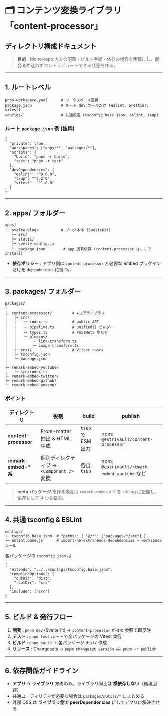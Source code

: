 # 🗂 コンテンツ変換ライブラリ「content-processor」

## ディレクトリ構成ドキュメント

> **目的** : Mono-repo 内での配置・ビルド手順・依存の境界を明確にし、開発者が迷わずコントリビュートできる状態を作る。

---

## 1. ルートレベル

```text
pnpm-workspace.yaml      # ワークスペース定義
package.json             # ルート dev ツールだけ (eslint, prettier, vitest)
configs/                 # 共通設定 (tsconfig.base.json, eslint, tsup)
```

### ルート `package.json` 例 (抜粋)

```jsonc
{
  "private": true,
  "workspaces": ["apps/*", "packages/*"],
  "scripts": {
    "build": "pnpm -r build",
    "test": "pnpm -r test"
  },
  "devDependencies": {
    "eslint": "^8.0.0",
    "tsup": "^7.2.0",
    "vitest": "^1.0.0"
  }
}
```

---

## 2. apps/ フォルダー

```text
apps/
└─ svelte-blog/          # ブログ本体 (SvelteKit)
   ├─ src/
   ├─ static/
   ├─ svelte.config.js
   └─ package.json        # app 固有依存 (content-processor はここで install)
```

- **依存ポリシー** : アプリ側は `content-processor` と必要な embed プラグインだけを `dependencies` に持つ。

---

## 3. packages/ フォルダー

```text
packages/
│
├─ content-processor/         # ★コアライブラリ
│   ├─ src/
│   │   ├─ index.ts           # public API
│   │   ├─ pipeline.ts        # unified() ビルダー
│   │   ├─ types.ts           # PostMeta 型など
│   │   └─ plugins/
│   │       ├─ link-transform.ts
│   │       └─ image-transform.ts
│   ├─ test/                  # Vitest cases
│   ├─ tsconfig.json
│   └─ package.json
│
├─ remark-embed-youtube/
│   └─ src/index.ts
├─ remark-embed-twitter/
├─ remark-embed-github/
└─ remark-embed-amazon/
```

### ポイント

| ディレクトリ           | 役割                                      | build              | publish                                      |
| ---------------------- | ----------------------------------------- | ------------------ | -------------------------------------------- |
| **content-processor**  | Front-matter 抽出 & HTML 生成             | `tsup` で ESM 出力 | npm: `@estrivault/content-processor`         |
| **remark-embed-\* 系** | 個別ディレクティブ → `<Component />` 変換 | 各自 `tsup`        | npm: `@estrivault/remark-embed-youtube` など |

> **meta パッケージ** を作る場合は `remark-embed-all` を sibling に配置し、依存として 4 つを要求。

---

## 4. 共通 tsconfig & ESLint

```
configs/
├─ tsconfig.base.json  # "paths": { "@/*": ["packages/*/src"] }
└─ eslint.base.js      # import/no-extraneous-dependencies → workspace ルール
```

各パッケージの `tsconfig.json` は

```jsonc
{
  "extends": "../../configs/tsconfig.base.json",
  "compilerOptions": {
    "outDir": "dist",
    "rootDir": "src"
  },
  "include": ["src"]
}
```

---

## 5. ビルド & 発行フロー

1. **開発** : `pnpm dev` (SvelteKit) → `content-processor` が src 参照で即反映
2. **テスト** : `pnpm test` ルートで全パッケージの Vitest 実行
3. **ビルド** : `pnpm build` → 各パッケージ `dist/` 作成
4. **リリース** : Changesets → `pnpm changeset version && pnpm -r publish`

---

## 6. 依存関係ガイドライン

- **アプリ → ライブラリ** 方向のみ。ライブラリ同士は **横依存しない**（循環回避）
- 共通ユーティリティが必要な場合は `packages/@utils/*` にまとめる
- 外部 OSS は **ライブラリ側で peerDependencies** にしてアプリに解決させる
